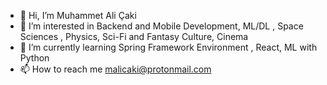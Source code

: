 - 👋 Hi, I’m Muhammet Ali Çaki
- 👀 I’m interested in Backend and Mobile Development, ML/DL , Space Sciences , Physics, Sci-Fi and Fantasy Culture, Cinema
- 🌱 I’m currently learning Spring Framework Environment , React, ML with Python
- 📫 How to reach me malicaki@protonmail.com

<!---
malicaki/malicaki is a ✨ special ✨ repository because its `README.md` (this file) appears on your GitHub profile.
You can click the Preview link to take a look at your changes.
--->
